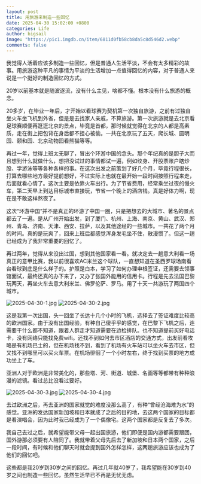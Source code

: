 ```yaml
---
layout: post
title: 用旅游来制造一些回忆
date: 2025-04-30 15:02:00 +0800
categories: Life
author: bigsail
image: "https://pic1.imgdb.cn/item/6811d0fb58cb8da5c8d546d2.webp"
comments: false
---
```

我觉得人活着应该多制造一些回忆，但是普通人生活平淡，不会有太多精彩的故事。用旅游这种平凡的事情为平淡的生活增加一点值得回忆的内容，对于普通人来说是一个挺好的制造回忆的方式。

20岁以前基本就是随波逐流，没有什么主见，啥都不懂。根本没有什么旅游的概念。

20多岁，在毕业一年后，才开始以看球赛为契机第一次独自旅游，之前有过独自坐火车坐飞机到外省，但是是去找家人亲戚，不算旅游。第一次旅游就是去北京看足球赛顺便再逛逛北京的景点，毕竟是首都，那时候就觉得在北京的人都是高素质，走在街上把包背在身后都不担心被偷。一共在北京玩了五天，爬长城、圆明园、颐和园、北京动物园看熊猫等等。

再过一年，觉得上班太无聊了，冒出个环游中国的念头。那个年纪真的是胆子大而且想到什么就做什么，想把没试过的事情都试一遍，例如纹身、开股票账户瞎炒股、学游泳等等各种各样的事。在这次出发之前策划了好几个月，毕竟行程很长，打算去哪些地方最好提前想好，不过实际上也就在最开始一段时间按照行程来走，后面就看心情了。这次主要是依靠火车出行。为了节省费用，经常乘坐过夜的慢火车，第二天早上到达目标城市直接玩，节省一个晚上的酒店钱。真是好体力啊，现在是不敢这样熬夜了。

这次“环游中国”并不是真正的环游了中国一圈，只是把想去的大城市、著名的景点都去了一遍。是从广州开始出发，到了厦门、杭州、上海、南京、黄山、武汉、郑州、青岛、济南、天津、西安、拉萨，以及其他途经的一些城市。一共花了两个月的时间。真的是玩爽了，回来上班后都感觉浑身发毛坐不住，散漫惯了。但这一趟已经成为了我非常重要的回忆了。

再过两年，觉得从来没出过国，想到其他国家看一看。就决定去一趟意大利看一场真正的意甲比赛，我以前很喜欢AC米兰这个球队，一直想知道在圣西罗球场南看台看球到底是什么样子的。护照是白本，学习了如何办理申根签证，还需要去领事馆面试，最终还真的办下来了，又办了张国外能用的信用卡。行程是先去法国巴黎玩两天，再坐火车去意大利米兰、佛罗伦萨、罗马。用了十天一共游玩了两国四个城市。

![2025-04-30-1.jpg](https://img.ksmoe.eu.org/v2/Pjp01lg.jpeg)
![2025-04-30-2.jpg](https://img.ksmoe.eu.org/v2/itQtoZT.jpeg)

这是我第一次出国，头一回坐了长达十几个小时的飞机，选择去了签证难度比较高的欧洲国家。由于没有出国经验，有种自己傻乎乎的感觉，在巴黎下飞机之后，连需要干什么都不知道，跟着人群走才知道需要在边检排队。也不知道提前买好电话卡，没有网络只能找免费wifi。还找不到如何去市区酒店的交通方式，出发前看攻略是有机场巴士的，但在机场找不到，看到了机场有火车站可以坐火车去市区，但又找不到哪里可以买火车票。在机场徘徊了一个小时左右，终于找到买票的地方成功坐上了车。

亚洲人对于欧洲是非常美化的，那些塔、河、街道、城堡、名画等等都带有种种浪漫的滤镜。看过总比没看过要好。

![2025-04-30-3.jpg](https://img.ksmoe.eu.org/v2/JPGiYTf.jpeg)
![2025-04-30-4.jpg](https://img.ksmoe.eu.org/v2/uVIVQdP.jpeg)

去过欧洲之后，再去亚洲的国家就觉的难度没那么高了，有种“曾经沧海难为水”的感觉。亚洲的发达国家新加坡和日本就成了之后的目的地，去这两个国家的目标都是看演唱会，因为此时我已经成为了一个偶像宅。这两个国家都是反复去了多次。

我自己去过之后，就希望能带父母一起出国旅游，他们即便是国内游都需要跟团，国外游那必须要有人陪同了。我就带着父母先后去了新加坡和日本两个国家，之后一段时间，有时候和他们聊天时就会提到国外怎样怎样，这两趟旅游应该也成为了他们的回忆吧。

这些都是我20岁到30岁之间的回忆。再过几年就40岁了，我希望能在30岁到40岁之间也制造一些回忆，虽然生活早已不再是无忧无虑。

